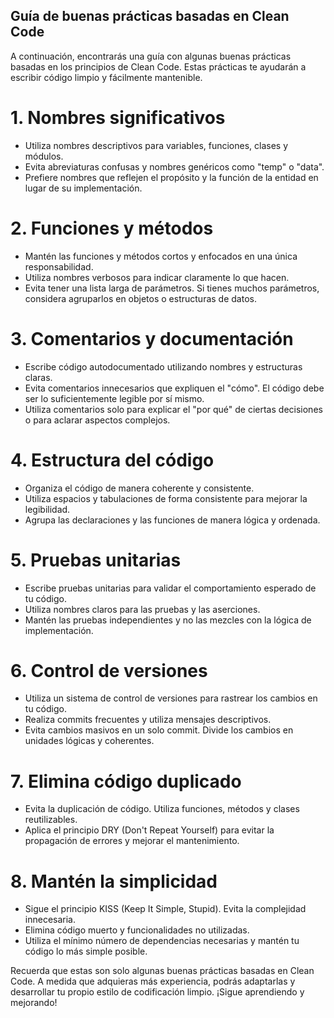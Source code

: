 ## Guía de buenas prácticas basadas en Clean Code

A continuación, encontrarás una guía con algunas buenas prácticas basadas en los principios de Clean Code. Estas prácticas te ayudarán a escribir código limpio y fácilmente mantenible.

# 1. Nombres significativos
- Utiliza nombres descriptivos para variables, funciones, clases y módulos.
- Evita abreviaturas confusas y nombres genéricos como "temp" o "data".
- Prefiere nombres que reflejen el propósito y la función de la entidad en lugar de su implementación.

# 2. Funciones y métodos
- Mantén las funciones y métodos cortos y enfocados en una única responsabilidad.
- Utiliza nombres verbosos para indicar claramente lo que hacen.
- Evita tener una lista larga de parámetros. Si tienes muchos parámetros, considera agruparlos en objetos o estructuras de datos.

# 3. Comentarios y documentación
- Escribe código autodocumentado utilizando nombres y estructuras claras.
- Evita comentarios innecesarios que expliquen el "cómo". El código debe ser lo suficientemente legible por sí mismo.
- Utiliza comentarios solo para explicar el "por qué" de ciertas decisiones o para aclarar aspectos complejos.

# 4. Estructura del código
- Organiza el código de manera coherente y consistente.
- Utiliza espacios y tabulaciones de forma consistente para mejorar la legibilidad.
- Agrupa las declaraciones y las funciones de manera lógica y ordenada.

# 5. Pruebas unitarias
- Escribe pruebas unitarias para validar el comportamiento esperado de tu código.
- Utiliza nombres claros para las pruebas y las aserciones.
- Mantén las pruebas independientes y no las mezcles con la lógica de implementación.

# 6. Control de versiones
- Utiliza un sistema de control de versiones para rastrear los cambios en tu código.
- Realiza commits frecuentes y utiliza mensajes descriptivos.
- Evita cambios masivos en un solo commit. Divide los cambios en unidades lógicas y coherentes.

# 7. Elimina código duplicado
- Evita la duplicación de código. Utiliza funciones, métodos y clases reutilizables.
- Aplica el principio DRY (Don't Repeat Yourself) para evitar la propagación de errores y mejorar el mantenimiento.

# 8. Mantén la simplicidad
- Sigue el principio KISS (Keep It Simple, Stupid). Evita la complejidad innecesaria.
- Elimina código muerto y funcionalidades no utilizadas.
- Utiliza el mínimo número de dependencias necesarias y mantén tu código lo más simple posible.

Recuerda que estas son solo algunas buenas prácticas basadas en Clean Code. A medida que adquieras más experiencia, podrás adaptarlas y desarrollar tu propio estilo de codificación limpio. ¡Sigue aprendiendo y mejorando!
